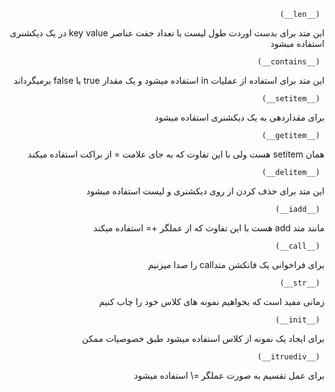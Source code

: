 <div dir="rtl">
  
     (__len__)

  این متد برای بدست اوردت طول لیست یا تعداد جفت عناصر key value در یک دیکشنری استفاده میشود
    
     (__contains__)
  
  این متد برای استفاده از عملیات  in استفاده میشود و یک مقدار true یا false برمیگرداند
  
     (__setitem__)
  
  برای مقداردهی به یک دیکشنری استفاده میشود
  
     (__getitem__)
  
  همان setitem هست ولی با این تفاوت که به جای علامت = از براکت استفاده میکند
  
     (__delitem__)
  
  این متد برای حذف کردن از روی دیکشنری و لیست استفاده میشود
  
     (__iadd__)
  
  مانند متد add  هست با این تفاوت که از عملگر += استفاده میکند
  
     (__call__)
  برای فراخوانی یک فانکشن متدcall را صدا میزنیم
  
     (__str__)
  
  زمانی مفید است که بخواهیم نمونه های کلاس خود را چاب کنیم
  
     (__init__)
  
  برای ایجاد یک نمونه از کلاس استفاده میشود طبق خصوصیات ممکن
  
     (__itruediv__)
  
  برای عمل تقسیم به صورت عملگر =\  استفاده میشود
  
  
</div>
